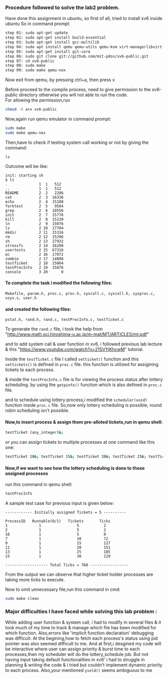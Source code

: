 ### Procedure followed to solve the lab2 problem.

Have done this assignment in ubuntu, so first of all, tried to install xv6 inside ubuntu
So in command prompt:
```bash
step 01: sudo apt-get update
step 02: sudo apt-get install build-essential
step 03: Sudo apt-get install gcc-multilib
step 04: sudo apt install qemu qemu-utils qemu-kvm virt-managerlibvirt-daemon-system libvirt clients bridge-utils
step 05: sudo apt-get install git-core
step 06: sudo git clone git://github.com/mit-pdos/xv6-public.git
step 07: cd xv6-public
step 08: sudo make
step 09: sudo make qemu-nox
```

Now exit from qemu, by pressing ctrl+a, then press x


Before proceed to the compile process, need to give permission to the xv6-public directory otherwise you will not able to run the code.<br/> 
For allowing the permission,run 

```bash
chmod -R a+x xv6-public
```

Now,again run qemu emulator in command prompt:
```bash
sudo make
sudo make qemu-nox
```
Then,have to check if testing system call working or not by giving the command:

`ls`

Outcome will be like:
```
init: starting sh
$ ls
.              1  1   512
..             1  1   512
README         2  2   2286
cat            2  3  16336
echo           2  4  15188
forktest       2  5   9504
grep           2  6  18556
init           2  7  15776
kill           2  8  15220
ln             2  9  15076
ls             2 10  17704
mkdir          2 11  15316
rm             2 12  15296
sh             2 13  27932
stressfs       2 14  16208
usertests      2 15  67316
wc             2 16  17072
zombie         2 17  14888
testTicket     2 18  15064
testProcInfo   2 19  15876
console        3 20      0
```

#### To complete the task i modified the following files:
`Makefile, param.h, proc.c, proc.h, syscall.c, syscall.h, sysproc.c, usys.s, user.h`
#### and created the following files:
`pstat.h, rand.h, rand.c, testProcInfo.c, testTicket.c`

To generate the `rand.c` file, i took the help from "http://www.math.sci.hiroshima-u.ac.jp/m-mat/MT/ARTICLES/mt.pdf"

and to add system call & user function in xv6, i followed previous lab lecture & this "https://www.youtube.com/watch?v=21SVYiKhcwM" tutorial.
 
Inside the `testTicket.c` file I called `setticket()` function and this `settickets()` is defined in `proc.c` file. this function is utilized for assigining tickets to each process.

& inside the `testProcInfo.c` file is for viewing the process status after lottery scheduling. by using the `getpinfo()` function which is also defined in `proc.c` file.

and to schedule using lottery process,i modified the `scheduler(void)` function inside `proc.c` file. So,now only lottery scheduling is possible, round robin scheduling isn't possible.

#### Now,to insert process & assign them pre-alloted tickets,run in qemu shell:
```bash
testTicket (any_integer)&;
```
or you can assign tickets to multiple processes at one command like this one:
```bash
testTicket 10&; testTicket 15&; testTicket 20&; testTicket 25&; testTicket 30&;
```

#### Now,if we want to see how the lottery scheduling is done to those assigned processes
run this command in qemu shell:
```bash
testProcInfo
```

A sample test case for previous input is given below:
```
------------ Initially assigned Tickets = 5 ----------

ProcessID	Runnable(0/1)	Tickets	      Ticks
1		       1		        5		    2
2		       1		        5		    2
16		       1		        5		    0
7		       1		        10		    72
9		       1		        15		    127
11		       1		        20		    151
13		       1		        25		    185
15		       1		        30		    229

------------------- Total Ticks = 768 -----------------
```
From the output we can observe that higher ticket holder processes are taking more ticks to execute.


Now to omit unnecessary file,run this command in cmd:
```bash
sudo make clean
```
### Major difficulties I have faced while solving this lab problem : 

While adding user function & system call, i had to modify in several files & it took much of my time to track & manage which file has been modified for which function. Also,errors like 'implicit function declaration' debugging was difficult. At the begining,how to fetch each process's status using pid pointer was also seemed difficult to me. And at first,i desgined my code will be interactive where user can assign priority & burst time to each processes,then my scheduler will do the lottery_schedule job. But not having input taking default functionalities in xv6' i had to struggle in planning & writing the code & i tried but couldn't implement dynamic priority to each process. Also,your mentioned `yield()` seems ambiguous to me




